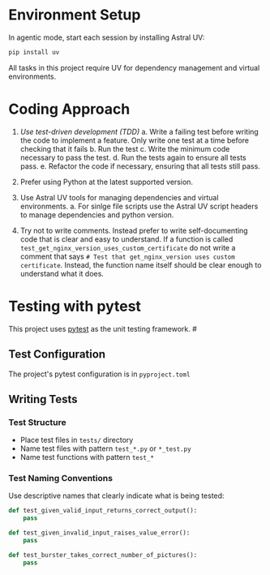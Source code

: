 # Environment Setup

In agentic mode, start each session by installing Astral UV:

```bash
pip install uv
```

All tasks in this project require UV for dependency management and virtual environments.

# Coding Approach

1. *Use test-driven development (TDD)*
  a. Write a failing test before writing the code to implement a feature. Only write one test at a time before checking that it fails
  b. Run the test
  c. Write the minimum code necessary to pass the test.
  d. Run the tests again to ensure all tests pass.
  e. Refactor the code if necessary, ensuring that all tests still pass.

2. Prefer using Python at the latest supported version.

3. Use Astral UV tools for managing dependencies and virtual environments. 
  a. For sinlge file scripts use the Astral UV script headers to manage dependencies and python version.

4. Try not to write comments. Instead prefer to write self-documenting code that is clear and easy to understand. If a function is called `test_get_nginx_version_uses_custom_certificate` do not write a comment that says `# Test that get_nginx_version uses custom certificate`. Instead, the function name itself should be clear enough to understand what it does.

# Testing with pytest

This project uses [pytest](https://pytest.org/) as the unit testing framework.
                  # 

## Test Configuration

The project's pytest configuration is in `pyproject.toml`

## Writing Tests

### Test Structure
- Place test files in `tests/` directory
- Name test files with pattern `test_*.py` or `*_test.py`
- Name test functions with pattern `test_*`

### Test Naming Conventions
Use descriptive names that clearly indicate what is being tested:

```python
def test_given_valid_input_returns_correct_output():
    pass

def test_given_invalid_input_raises_value_error():
    pass

def test_burster_takes_correct_number_of_pictures():
    pass
```


  